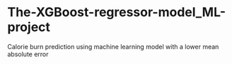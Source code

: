 # The-XGBoost-regressor-model_ML-project
Calorie burn prediction using machine learning model with a lower mean absolute error 
